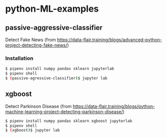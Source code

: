 # python-ML-examples
## passive-aggressive-classifier
Detect Fake News (from https://data-flair.training/blogs/advanced-python-project-detecting-fake-news/)

### Installation

```bash
$ pipenv install numpy pandas sklearn jupyterlab
$ pipenv shell
$ (passive-agressive-classifier)$ jupyter lab
```

## xgboost

Detect Parkinson Disease (from https://data-flair.training/blogs/python-machine-learning-project-detecting-parkinson-disease/)

```bash
$ pipenv install numpy pandas sklearn xgboost jupyterlab
$ pipenv shell
$ (xgboost)$ jupyter lab
```

